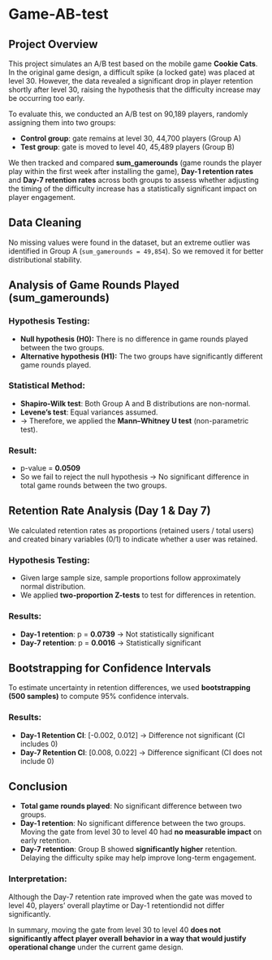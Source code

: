 # Game-AB-test

## Project Overview
This project simulates an A/B test based on the mobile game **Cookie Cats**. In the original game design, a difficult spike (a locked gate) was placed at level 30. However, the data revealed a significant drop in player retention shortly after level 30, raising the hypothesis that the difficulty increase may be occurring too early.

To evaluate this, we conducted an A/B test on 90,189 players, randomly assigning them into two groups:
- **Control group**: gate remains at level 30, 44,700 players (Group A)
- **Test group**: gate is moved to level 40, 45,489 players (Group B)

We then tracked and compared **sum_gamerounds** (game rounds the player play within the first week after installing the game), **Day-1 retention rates** and **Day-7 retention rates** across both groups to assess whether adjusting the timing of the difficulty increase has a statistically significant impact on player engagement.

## Data Cleaning
No missing values were found in the dataset, but an extreme outlier was identified in Group A (`sum_gamerounds = 49,854`). So we removed it for better distributional stability.

## Analysis of Game Rounds Played (sum_gamerounds)

### Hypothesis Testing:
- **Null hypothesis (H0):** There is no difference in game rounds played between the two groups.
- **Alternative hypothesis (H1):** The two groups have significantly different game rounds played.

### Statistical Method:
- **Shapiro-Wilk test**: Both Group A and B distributions are non-normal.
- **Levene’s test**: Equal variances assumed.
- → Therefore, we applied the **Mann–Whitney U test** (non-parametric test).

### Result:
- p-value = **0.0509**
- So we fail to reject the null hypothesis → No significant difference in total game rounds between the two groups.

## Retention Rate Analysis (Day 1 & Day 7)

We calculated retention rates as proportions (retained users / total users) and created binary variables (0/1) to indicate whether a user was retained.

### Hypothesis Testing:
- Given large sample size, sample proportions follow approximately normal distribution.
- We applied **two-proportion Z-tests** to test for differences in retention.

### Results:
- **Day-1 retention**: p = **0.0739** → Not statistically significant
- **Day-7 retention**: p = **0.0016** → Statistically significant

## Bootstrapping for Confidence Intervals
To estimate uncertainty in retention differences, we used **bootstrapping (500 samples)** to compute 95% confidence intervals.

### Results:
- **Day-1 Retention CI**: [-0.002, 0.012] → Difference not significant (CI includes 0)
- **Day-7 Retention CI**: [0.008, 0.022] → Difference significant (CI does not include 0)

## Conclusion
- **Total game rounds played**: No significant difference between two groups.
- **Day-1 retention**: No significant difference between the two groups. Moving the gate from level 30 to level 40 had **no measurable impact** on early retention.
- **Day-7 retention**: Group B showed **significantly higher** retention. Delaying the difficulty spike may help improve long-term engagement.

### Interpretation:
Although the Day-7 retention rate improved when the gate was moved to level 40, players’ overall playtime or Day-1 retentiondid not differ significantly. 

In summary, moving the gate from level 30 to level 40 **does not significantly affect player overall behavior in a way that would justify operational change** under the current game design.
